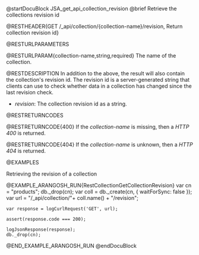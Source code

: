
@startDocuBlock JSA_get_api_collection_revision
@brief Retrieve the collections revision id

@RESTHEADER{GET /_api/collection/{collection-name}/revision, Return collection revision id}

@RESTURLPARAMETERS

@RESTURLPARAM{collection-name,string,required}
The name of the collection.

@RESTDESCRIPTION
In addition to the above, the result will also contain the
collection's revision id. The revision id is a server-generated
string that clients can use to check whether data in a collection
has changed since the last revision check.

- *revision*: The collection revision id as a string.

@RESTRETURNCODES

@RESTRETURNCODE{400}
If the *collection-name* is missing, then a *HTTP 400* is
returned.

@RESTRETURNCODE{404}
If the *collection-name* is unknown, then a *HTTP 404*
is returned.

@EXAMPLES

Retrieving the revision of a collection

@EXAMPLE_ARANGOSH_RUN{RestCollectionGetCollectionRevision}
    var cn = "products";
    db._drop(cn);
    var coll = db._create(cn, { waitForSync: false });
    var url = "/_api/collection/"+ coll.name() + "/revision";

    var response = logCurlRequest('GET', url);

    assert(response.code === 200);

    logJsonResponse(response);
    db._drop(cn);
@END_EXAMPLE_ARANGOSH_RUN
@endDocuBlock

